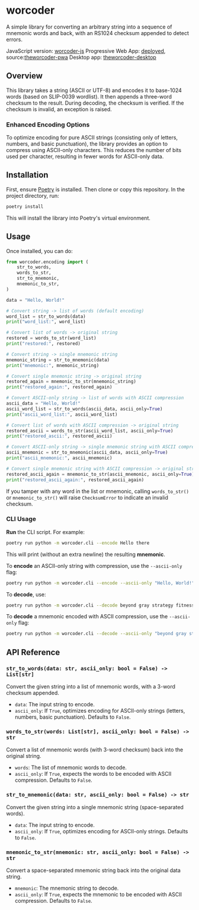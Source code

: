 # worcoder

A simple library for converting an arbitrary string into a sequence of mnemonic words
and back, with an RS1024 checksum appended to detect errors.

JavaScript version: [worcoder-js](https://github.com/jooray/worcoder-js)
Progressive Web App: [deployed](https://cypherpunk.today/theworcoder/index.html), source:[theworcoder-pwa](https://github.com/jooray/theworcoder-pwa)
Desktop app: [theworcoder-desktop](https://github.com/jooray/theworcoder-desktop)


## Overview

This library takes a string (ASCII or UTF-8) and encodes it to base-1024 words
(based on SLIP-0039 wordlist). It then appends a three-word checksum
to the result. During decoding, the checksum is verified. If the checksum is invalid,
an exception is raised.

### Enhanced Encoding Options

To optimize encoding for pure ASCII strings (consisting only of letters, numbers, and basic punctuation),
the library provides an option to compress using ASCII-only characters. This reduces the number of bits
used per character, resulting in fewer words for ASCII-only data.

## Installation

First, ensure [Poetry](https://python-poetry.org/) is installed. Then clone or copy
this repository. In the project directory, run:

```bash
poetry install
```

This will install the library into Poetry's virtual environment.

## Usage

Once installed, you can do:

```python
from worcoder.encoding import (
    str_to_words,
    words_to_str,
    str_to_mnemonic,
    mnemonic_to_str,
)

data = "Hello, World!"

# Convert string -> list of words (default encoding)
word_list = str_to_words(data)
print("word_list:", word_list)

# Convert list of words -> original string
restored = words_to_str(word_list)
print("restored:", restored)

# Convert string -> single mnemonic string
mnemonic_string = str_to_mnemonic(data)
print("mnemonic:", mnemonic_string)

# Convert single mnemonic string -> original string
restored_again = mnemonic_to_str(mnemonic_string)
print("restored_again:", restored_again)

# Convert ASCII-only string -> list of words with ASCII compression
ascii_data = "Hello, World!"
ascii_word_list = str_to_words(ascii_data, ascii_only=True)
print("ascii_word_list:", ascii_word_list)

# Convert list of words with ASCII compression -> original string
restored_ascii = words_to_str(ascii_word_list, ascii_only=True)
print("restored_ascii:", restored_ascii)

# Convert ASCII-only string -> single mnemonic string with ASCII compression
ascii_mnemonic = str_to_mnemonic(ascii_data, ascii_only=True)
print("ascii_mnemonic:", ascii_mnemonic)

# Convert single mnemonic string with ASCII compression -> original string
restored_ascii_again = mnemonic_to_str(ascii_mnemonic, ascii_only=True)
print("restored_ascii_again:", restored_ascii_again)
```

If you tamper with any word in the list or mnemonic, calling `words_to_str()` or
`mnemonic_to_str()` will raise `ChecksumError` to indicate an invalid checksum.

### CLI Usage

**Run** the CLI script. For example:

```bash
poetry run python -m worcoder.cli --encode Hello there
```

This will print (without an extra newline) the resulting **mnemonic**.

To **encode** an ASCII-only string with compression, use the `--ascii-only` flag:

```bash
poetry run python -m worcoder.cli --encode --ascii-only "Hello, World!"
```

To **decode**, use:

```bash
poetry run python -m worcoder.cli --decode beyond gray strategy fitness lunch grownup review together negative cause ordinary mustang nuclear cause tidy volume enlarge injury round texture mandate switch burden thunder
```

To **decode** a mnemonic encoded with ASCII compression, use the `--ascii-only` flag:

```bash
poetry run python -m worcoder.cli --decode --ascii-only "beyond gray strategy fitness lunch grownup review together negative cause ordinary mustang nuclear cause tidy volume enlarge injury round texture mandate switch burden thunder"
```

## API Reference

### `str_to_words(data: str, ascii_only: bool = False) -> List[str]`

Convert the given string into a list of mnemonic words, with a 3-word checksum appended.

- `data`: The input string to encode.
- `ascii_only`: If `True`, optimizes encoding for ASCII-only strings (letters, numbers, basic punctuation).
  Defaults to `False`.

### `words_to_str(words: List[str], ascii_only: bool = False) -> str`

Convert a list of mnemonic words (with 3-word checksum) back into the original string.

- `words`: The list of mnemonic words to decode.
- `ascii_only`: If `True`, expects the words to be encoded with ASCII compression.
  Defaults to `False`.

### `str_to_mnemonic(data: str, ascii_only: bool = False) -> str`

Convert the given string into a single mnemonic string (space-separated words).

- `data`: The input string to encode.
- `ascii_only`: If `True`, optimizes encoding for ASCII-only strings. Defaults to `False`.

### `mnemonic_to_str(mnemonic: str, ascii_only: bool = False) -> str`

Convert a space-separated mnemonic string back into the original data string.

- `mnemonic`: The mnemonic string to decode.
- `ascii_only`: If `True`, expects the mnemonic to be encoded with ASCII compression.
  Defaults to `False`.
